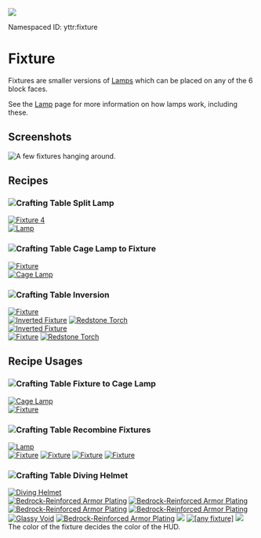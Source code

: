 <img class="infobox" src="../img/item/fixture_cycle_all.png">

<span class="aside">Namespaced ID: <span>yttr:fixture</span></span><br/>
# Fixture

Fixtures are smaller versions of [Lamps](/lamp) which can be placed on any of the 6 block faces.

See the [Lamp](/lamp) page for more information on how lamps work, including these.

## Screenshots
![A few fixtures hanging around.](../img/fixture.png)
 
## Recipes

### <img class="symbolic" title="Crafting Table" src="../img/symbolic/crafting_table.png"/>  Split Lamp
<div class="recipe" title="Namespaced ID: yttr:fixtures_from_lamp">
	<a href="#" class="output">
		<img title="Fixture" src="../img/item/fixture_cycle_all.png"/>
		<span class="quantity">4</span>
	</a>
	<div class="input">
		<a href="../lamp"><img title="Lamp" src="../img/item/lamp_cycle_all.png"/></a>
	</div>
</div>

### <img class="symbolic" title="Crafting Table" src="../img/symbolic/crafting_table.png"/>  Cage Lamp to Fixture
<div class="recipe" title="Namespaced ID: yttr:fixture_from_cage_lamp">
	<a href="#" class="output">
		<img title="Fixture" src="../img/item/fixture_cycle_all.png"/>
	</a>
	<div class="input">
		<a href="../cage_lamp"><img title="Cage Lamp" src="../img/item/cage_lamp_cycle_all.png"/></a>
	</div>
</div>

### <img class="symbolic" title="Crafting Table" src="../img/symbolic/crafting_table.png"/>  Inversion

<div class="recipe" title="Namespaced ID: yttr:fixture_invert">
	<a href="#" class="output">
		<img title="Fixture" src="../img/item/fixture_cycle.png"/>
	</a>
	<div class="input">
		<a href="#"><img title="Inverted Fixture" src="../img/item/fixture_inverted_cycle.png"/></a>
		<a href="https://minecraft.fandom.com/wiki/Redstone_Torch"><img title="Redstone Torch" src="../img/item/redstone_torch.png"/></a>
	</div>
</div>

<div class="recipe" title="Namespaced ID: yttr:fixture_invert">
	<a href="#" class="output">
		<img title="Inverted Fixture" src="../img/item/fixture_inverted_cycle.png"/>
	</a>
	<div class="input">
		<a href="#"><img title="Fixture" src="../img/item/fixture_cycle.png"/></a>
		<a href="https://minecraft.fandom.com/wiki/Redstone_Torch"><img title="Redstone Torch" src="../img/item/redstone_torch.png"/></a>
	</div>
</div>

## Recipe Usages

### <img class="symbolic" title="Crafting Table" src="../img/symbolic/crafting_table.png"/>  Fixture to Cage Lamp
<div class="recipe" title="Namespaced ID: yttr:cage_lamp_from_fixture">
	<a href="../cage_lamp" class="output">
		<img title="Cage Lamp" src="../img/item/cage_lamp_cycle_all.png"/>
	</a>
	<div class="input">
		<a href="#"><img title="Fixture" src="../img/item/fixture_cycle_all.png"/></a>
	</div>
</div>

### <img class="symbolic" title="Crafting Table" src="../img/symbolic/crafting_table.png"/>  Recombine Fixtures
<div class="recipe" title="Namespaced ID: yttr:fixtures_to_lamp">
	<a href="../lamp" class="output">
		<img title="Lamp" src="../img/item/lamp_cycle_all.png"/>
	</a>
	<div class="input small">
		<a href="#"><img title="Fixture" src="../img/item/fixture_cycle_all.png"/></a>
		<a href="#"><img title="Fixture" src="../img/item/fixture_cycle_all.png"/></a>
		<a href="#"><img title="Fixture" src="../img/item/fixture_cycle_all.png"/></a>
		<a href="#"><img title="Fixture" src="../img/item/fixture_cycle_all.png"/></a>
	</div>
</div>

### <img class="symbolic" title="Crafting Table" src="../img/symbolic/crafting_table.png"/> Diving Helmet
<div class="recipe" title="Namespaced ID: yttr:suit_helmet">
	<a href="../diving" class="output">
		<img title="Diving Helmet" src="../img/item/suit_helmet.png"/>
	</a>
	<div class="input">
		<a href="../diving"><img title="Bedrock-Reinforced Armor Plating" src="../img/item/armor_plating.png"/></a>
		<a href="../diving"><img title="Bedrock-Reinforced Armor Plating" src="../img/item/armor_plating.png"/></a>
		<a href="../diving"><img title="Bedrock-Reinforced Armor Plating" src="../img/item/armor_plating.png"/></a>
		<a href="../diving"><img title="Bedrock-Reinforced Armor Plating" src="../img/item/armor_plating.png"/></a>
		<a href="../glassy_void"><img title="Glassy Void" src="../img/item/glassy_void.png"/></a>
		<a href="../diving"><img title="Bedrock-Reinforced Armor Plating" src="../img/item/armor_plating.png"/></a>
		<a href="#"><img src="../img/item/air.png"/></a>
		<a href="#"><img title="[any fixture]" src="../img/item/fixture_cycle_all.png"/></a>
		<a href="#"><img src="../img/item/air.png"/></a>
	</div>
</div>
The color of the fixture decides the color of the HUD.
